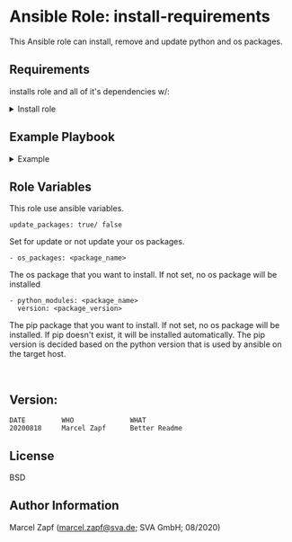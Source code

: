 Ansible Role: install-requirements
=========

This Ansible role can install, remove and update python and os packages.

Requirements
------------

installs role and all of it's dependencies w/:

<details><summary>Install role</summary>

```
cat <<EOF > /tmp/requirements.yaml
- src: git@codehub.sva.de:Lab/stuttgart-things/virtual-machines/create-packer-vmtemplate.git
  scm: git

EOF
ansible-galaxy install -r /tmp/requirements.yaml --force
rm -rf /tmp/requirements.yaml
```
</details>

Example Playbook
----------------

<details><summary>Example</summary>
<br/>
Playbook: install-reqierements.yml

```
---
- hosts: localhost
  gather_facts: true
  become: true
  vars:
    update_packages: true
    os_packages:
      - name: htop
    python_modules:
      - name: kubernetes
        version: 10.0.1
      - name: openshift
  
  roles:
   - install-requirements
```
This playbook install the htop os package and the python module kubernetes with the version 10.0.1 and the latest openshift python module.

Playbook execution:
```
ansible-playbook -i inventory install-reqierements.yml
```
</details>

Role Variables
--------------

This role use ansible variables. 
```
update_packages: true/ false
```
Set for update or not update your os packages.
```
- os_packages: <package_name>
```
The os package that you want to install. If not set, no os package will be installed
```
- python_modules: <package_name>
  version: <package_version>
```
The pip package that you want to install. If not set, no os package will be installed. If pip doesn't exist, it will be installed automatically. The pip version is decided based on the python version that is used by ansible on the target host.


<br/>

## Version:
```
DATE         WHO       		  WHAT
20200818     Marcel Zapf  	  Better Readme
```

License
-------

BSD

Author Information
------------------

Marcel Zapf (marcel.zapf@sva.de; SVA GmbH; 08/2020)
